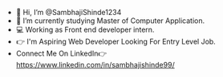 - 👋 Hi, I’m @SambhajiShinde1234
- 🌱 I’m currently studying Master of Computer Application.
- 💻 Working as Front end developer intern.  
- 👉 I'm Aspiring Web Developer Looking For Entry Level Job.
- Connect Me On LinkedIn👉 https://www.linkedin.com/in/sambhajishinde99/
<!---
SambhajiShinde1234/SambhajiShinde1234 is a ✨ special ✨ repository because its `README.md` (this file) appears on your GitHub profile.
You can click the Preview link to take a look at your changes.
--->
